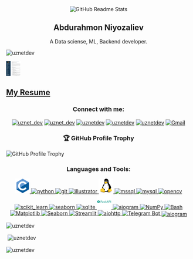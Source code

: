 <p align="center">
    <img width="100px" src="https://res.cloudinary.com/anuraghazra/image/upload/v1594908242/logo_ccswme.svg" align="center" alt="GitHub Readme Stats" />
    <h2 align="center">Abdurahmon Niyozaliev</h2>
    <p align="center">A Data sciense, ML, Backend developer.</p>
    </p>
<p align="left"> <img src="https://komarev.com/ghpvc/?username=uznetdev&label=Profile%20views&color=0e75b6&style=flat" alt="uznetdev" /> </p>


<a href="img/resume.svg" target="_blank" rel="noreferrer">
<img src="Resume.pdf" alt="c" width="40"
            height="40" />
        <h2>My Resume</h2>
</a>

<h3 align="center">Connect with me:</h3>
<p align="center">
    <a href="https://twitter.com/uznetdev" target="blank"><img align="center"
                src="https://codernet.uz/data/img/twitter.svg" 
                alt="uznet_dev" height="30" width="40" /></a>
    <a href="https://www.linkedin.com/in/abdurakhmon-niyozaliyev-66545222a" target="blank"><img align="center"
                src="https://raw.githubusercontent.com/rahuldkjain/github-profile-readme-generator/master/src/images/icons/Social/linked-in-alt.svg"
                alt="uznet_dev" height="30" width="40" /></a>   
    <a href="https://www.leetcode.com/uznetdev" target="blank"><img align="center"
                src="https://raw.githubusercontent.com/rahuldkjain/github-profile-readme-generator/master/src/images/icons/Social/leet-code.svg"
                alt="uznetdev" height="30" width="40" /></a>
    <a href="https://t.me/uznet_dev/" target="blank"><img align="center"
                src="https://codernet.uz/data/img/telegram.svg"
                alt="uznetdev" height="30" width="40" /></a>
    <a href="https://www.instagram.com/uznet_dev/" target="blank"><img align="center"
                src="https://codernet.uz/data/img/instagram.svg"
                alt="uznetdev" height="30" width="40" /></a>
    <a href="mailto:uznattv@gmail.com" , target="blank">
            <img align="center" src="https://ssl.gstatic.com/ui/v1/icons/mail/rfr/logo_gmail_lockup_dark_1x_r2.png"
                alt="Gmail" alt="uznetdev" height="30" width="40" />
    </a>
</p>
<h3 align="center">🏆 GitHub Profile Trophy</h1>
    <img align="center"  src="https://github-profile-trophy.vercel.app/?username=UznetDev&theme=darkhub" alt="GitHub Profile Trophy">
<h3 align="center">Languages and Tools:</h3>
<p align="center">
    <a href="https://www.cprogramming.com/" target="_blank" rel="noreferrer">
        <img src="https://raw.githubusercontent.com/devicons/devicon/master/icons/c/c-original.svg" alt="c" width="40"
            height="40" />
    </a>
    <a href="https://www.python.org" target="_blank" rel="noreferrer">
        <img src="https://techstack-generator.vercel.app/python-icon.svg"
            alt="python" width="40" height="40" />
    </a> 
    <a href="https://git-scm.com/" target="_blank" rel="noreferrer">
        <img src="https://www.vectorlogo.zone/logos/git-scm/git-scm-icon.svg" alt="git" width="40" height="40" />
    </a>
    <a href="https://www.adobe.com/in/products/illustrator.html" target="_blank" rel="noreferrer">
        <img src="https://www.vectorlogo.zone/logos/adobe_illustrator/adobe_illustrator-icon.svg" alt="illustrator"
            width="40" height="40" />
    </a> <a href="https://www.linux.org/" target="_blank" rel="noreferrer">
        <img src="https://raw.githubusercontent.com/devicons/devicon/master/icons/linux/linux-original.svg" alt="linux"
            width="40" height="40" />
    </a> <a href="https://www.microsoft.com/en-us/sql-server" target="_blank" rel="noreferrer">
        <img src="https://www.svgrepo.com/show/303229/microsoft-sql-server-logo.svg" alt="mssql" width="40"
            height="40" />
    </a> <a href="https://www.mysql.com/" target="_blank" rel="noreferrer">
        <img src="https://techstack-generator.vercel.app/mysql-icon.svg"
            alt="mysql" width="40" height="40" />
    </a> <a href="https://opencv.org/" target="_blank" rel="noreferrer">
        <img src="https://www.vectorlogo.zone/logos/opencv/opencv-icon.svg" alt="opencv" width="40" height="40" />
    </a> <a href="https://pandas.pydata.org/" target="_blank" rel="noreferrer">
<!--         <img src="https://raw.githubusercontent.com/devicons/devicon/2ae2a900d2f041da66e950e4d48052658d850630/icons/pandas/pandas-original.svg"
            alt="pandas" width="40" height="40" />
    </a> <a href="https://pytorch.org/" target="_blank" rel="noreferrer"> <img -->
<!--             src="https://www.vectorlogo.zone/logos/pytorch/pytorch-icon.svg" alt="pytorch" width="40" height="40" /> -->
    </a> <a href="https://scikit-learn.org/" target="_blank" rel="noreferrer">
        <img src="https://upload.wikimedia.org/wikipedia/commons/0/05/Scikit_learn_logo_small.svg" alt="scikit_learn"
            width="40" height="40" /> </a> <a href="https://seaborn.pydata.org/" target="_blank" rel="noreferrer">
        <img src="https://seaborn.pydata.org/_images/logo-mark-lightbg.svg" alt="seaborn" width="40" height="40" /> </a>
    <a href="https://www.sqlite.org/" target="_blank" rel="noreferrer"> <img
            src="https://www.vectorlogo.zone/logos/sqlite/sqlite-icon.svg" alt="sqlite" width="40" height="40" /> </a>
<!--     <a href="https://www.tensorflow.org" target="_blank" rel="noreferrer"> <img
            src="https://www.vectorlogo.zone/logos/tensorflow/tensorflow-icon.svg" alt="tensorflow" width="40"
            height="40" /> </a> -->

<a href="https://fastapi.tiangolo.com/" target="_blank" rel="noreferrer">
        <img src="https://raw.githubusercontent.com/devicons/devicon/master/icons/fastapi/fastapi-original-wordmark.svg"
            alt="fastapi" width="40" height="40" />
    </a>
    <a href="https://docs.aiogram.dev/" target="_blank" rel="noreferrer">
        <img src="https://avatars.githubusercontent.com/u/68694599?s=200&v=4" alt="aiogram" width="40" height="40" />
    </a>

<a href="https://www.numpy.org/" target="_blank" rel="noreferrer">
        <img src="https://numpy.org/doc/stable/_static/numpylogo_dark.svg" alt="NumPy" width="40" height="40" />
    </a>

<a href="https://www.gnu.org/software/bash/" target="_blank" rel="noreferrer">
        <img src="https://codernet.uz/data/img/bash-icon-svgrepo-com.svg" alt="Bash" width="40" height="40" />
    </a>

<a href="https://matplotlib.org/" target="_blank" rel="noreferrer">
        <img src="https://codernet.uz/data/img/matplotlib.svg" alt="Matplotlib" width="40" height="40" />
    </a>

<a href="https://seaborn.pydata.org/" target="_blank" rel="noreferrer">
        <img src="https://seaborn.pydata.org/_images/logo-tall-lightbg.svg" alt="Seaborn" width="40" height="40" />
    </a>

<a href="https://streamlit.io/" target="_blank" rel="noreferrer">
        <img src="https://streamlit.io/images/brand/streamlit-logo-primary-colormark-darktext.png" alt="Streamlit"
            width="40" height="40" />
    </a>

<a href="https://docs.aiohttp.org/" target="_blank" rel="noreferrer">
        <img src="https://docs.aiohttp.org/en/stable/_static/aiohttp-plain.svg" alt="aiohttp" width="40" height="40" />
    </a>

<a href="https://core.telegram.org/bots" target="_blank" rel="noreferrer">
        <img src="https://codernet.uz/data/img/telegram.svg"
            alt="Telegram Bot" width="40" height="40" />
    </a>


<a href="https://docs.aiogram.dev/en/latest/" target="_blank" rel="noreferrer">
        <img align="center" src="https://docs.aiogram.dev/en/dev-3.x/_static/logo.png" alt="aiogram" width="40" height="40" />
    </a>
</p>


<p><img align="center"
        src="https://github-readme-stats.vercel.app/api/top-langs?username=uznetdev&show_icons=true&locale=en&layout=compact&theme=radical"
        alt="uznetdev" /></p>

<p>&nbsp;<img align="center"
        src="https://github-readme-stats.vercel.app/api?username=uznetdev&show_icons=true&locale=en&theme=radical" alt="uznetdev" />
</p>

<p><img align="center" src="https://github-readme-streak-stats.herokuapp.com/?user=uznetdev&theme=radical&" alt="uznetdev" /></p>
